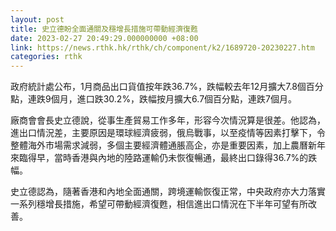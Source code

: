 ```yaml
---
layout: post
title: 史立德盼全面通關及穩增長措施可帶動經濟復甦
date: 2023-02-27 20:49:29.000000000 +08:00
link: https://news.rthk.hk/rthk/ch/component/k2/1689720-20230227.htm
categories: rthk
---
```


政府統計處公布，1月商品出口貨值按年跌36.7%，跌幅較去年12月擴大7.8個百分點，連跌9個月，進口跌30.2%，跌幅按月擴大6.7個百分點，連跌7個月。

廠商會會長史立德說，從事生產貿易工作多年，形容今次情況算是很差。他認為，進出口情況差，主要原因是環球經濟疲弱，俄烏戰事，以至疫情等因素打擊下，令整體海外市場需求減弱，多個主要經濟體通脹高企，亦是重要因素，加上農曆新年來臨得早，當時香港與內地的陸路運輸仍未恢復暢通，最終出口錄得36.7%的跌幅。

史立德認為，隨著香港和內地全面通關，跨境運輸恢復正常，中央政府亦大力落實一系列穩增長措施，希望可帶動經濟復甦，相信進出口情況在下半年可望有所改善。
